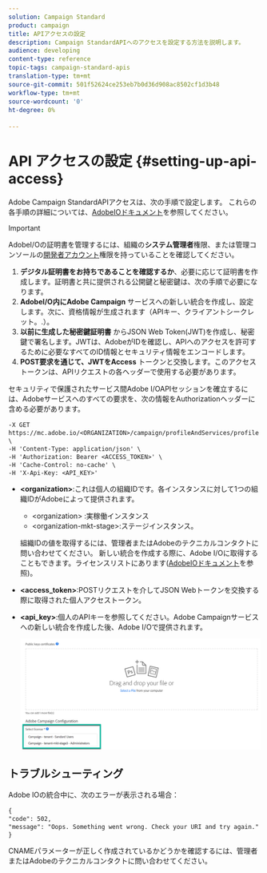 ```yaml
---
solution: Campaign Standard
product: campaign
title: APIアクセスの設定
description: Campaign StandardAPIへのアクセスを設定する方法を説明します。
audience: developing
content-type: reference
topic-tags: campaign-standard-apis
translation-type: tm+mt
source-git-commit: 501f52624ce253eb7b0d36d908ac8502cf1d3b48
workflow-type: tm+mt
source-wordcount: '0'
ht-degree: 0%

---
```



# API アクセスの設定 {#setting-up-api-access}

Adobe Campaign StandardAPIアクセスは、次の手順で設定します。 これらの各手順の詳細については、[AdobeIOドキュメント](https://www.adobe.io/authentication/auth-methods.html#!AdobeDocs/adobeio-auth/master/AuthenticationOverview/ServiceAccountIntegration.md)を参照してください。

>[!IMPORTANT]
>
>AdobeI/Oの証明書を管理するには、組織の<b>システム管理者</b>権限、または管理コンソールの[開発者アカウント](https://helpx.adobe.com/enterprise/using/manage-developers.html)</a>権限を持っていることを確認してください。

1. **デジタル証明書をお持ちであることを確認するか**、必要に応じて証明書を作成します。証明書と共に提供される公開鍵と秘密鍵は、次の手順で必要になります。
1. **AdobeI/O内にAdobe Campaign** サービスへの新しい統合を作成し、設定します。次に、資格情報が生成されます（APIキー、クライアントシークレット。.）。
1. **以前に生成した秘密鍵証明書** からJSON Web Token(JWT)を作成し、秘密鍵で署名します。JWTは、AdobeがIDを確認し、APIへのアクセスを許可するために必要なすべてのID情報とセキュリティ情報をエンコードします。
1. **POST要求を通じて、JWTをAccess** トークンと交換します。このアクセストークンは、APIリクエストの各ヘッダーで使用する必要があります。

セキュリティで保護されたサービス間Adobe I/OAPIセッションを確立するには、Adobeサービスへのすべての要求を、次の情報をAuthorizationヘッダーに含める必要があります。

```
-X GET https://mc.adobe.io/<ORGANIZATION>/campaign/profileAndServices/profile \
-H 'Content-Type: application/json' \
-H 'Authorization: Bearer <ACCESS_TOKEN>' \
-H 'Cache-Control: no-cache' \
-H 'X-Api-Key: <API_KEY>'
```

* **&lt;organization>**:これは個人の組織IDです。各インスタンスに対して1つの組織IDがAdobeによって提供されます。

   * &lt;organization> :実稼働インスタンス
   * &lt;organization-mkt-stage>:ステージインスタンス。

   組織IDの値を取得するには、管理者またはAdobeのテクニカルコンタクトに問い合わせてください。 新しい統合を作成する際に、Adobe I/Oに取得することもできます。ライセンスリストにあります(<a href="https://www.adobe.io/authentication.html">AdobeIOドキュメント</a>を参照)。

* **&lt;access_token>**:POSTリクエストを介してJSON Webトークンを交換する際に取得された個人アクセストークン。

* **&lt;api_key>**:個人のAPIキーを参照してください。Adobe Campaignサービスへの新しい統合を作成した後、Adobe I/Oで提供されます。

   ![代替テキスト](assets/tenant.png)

## トラブルシューティング

Adobe IOの統合中に、次のエラーが表示される場合：

```
{ 
"code": 502, 
"message": "Oops. Something went wrong. Check your URI and try again." 
}
```


CNAMEパラメーターが正しく作成されているかどうかを確認するには、管理者またはAdobeのテクニカルコンタクトに問い合わせてください。